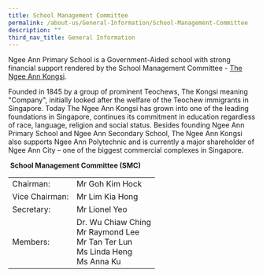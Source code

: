 ```yaml
---
title: School Management Committee
permalink: /about-us/General-Information/School-Management-Committee
description: ""
third_nav_title: General Information
---
```

Ngee Ann Primary School is a Government-Aided school with strong financial support rendered by the School Management Committee - [The Ngee Ann Kongsi](http://www.ngeeann.com.sg/).

  

Founded in 1845 by a group of prominent Teochews, The Kongsi meaning "Company", initially looked after the welfare of the Teochew immigrants in Singapore. Today The Ngee Ann Kongsi has grown into one of the leading foundations in Singapore, continues its commitment in education regardless of race, language, religion and social status. Besides founding Ngee Ann Primary School and Ngee Ann Secondary School, The Ngee Ann Kongsi also supports Ngee Ann Polytechnic and is currently a major shareholder of Ngee Ann City – one of the biggest commercial complexes in Singapore.

 **School Management Committee (SMC)**

| | | 
| -------- | -------- | 
| Chairman:     | Mr Goh Kim Hock     |
|Vice Chairman:|Mr Lim Kia Hong
|Secretary:|Mr Lionel Yeo
|Members:|Dr. Wu Chiaw Ching<br>Mr Raymond Lee<br>Mr Tan Ter Lun<br>Ms Linda Heng<br>Ms Anna Ku

